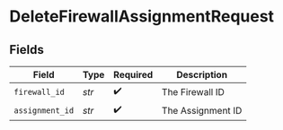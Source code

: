 # DeleteFirewallAssignmentRequest


## Fields

| Field              | Type               | Required           | Description        |
| ------------------ | ------------------ | ------------------ | ------------------ |
| `firewall_id`      | *str*              | :heavy_check_mark: | The Firewall ID    |
| `assignment_id`    | *str*              | :heavy_check_mark: | The Assignment ID  |